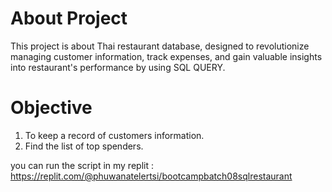 # About Project
This project is about Thai restaurant database, designed to revolutionize managing customer information, track expenses, and gain valuable insights into restaurant's performance by using SQL QUERY. 

# Objective
1. To keep a record of customers information.
2. Find the list of top spenders. 

you can run the script in my replit : https://replit.com/@phuwanatelertsi/bootcampbatch08sqlrestaurant
